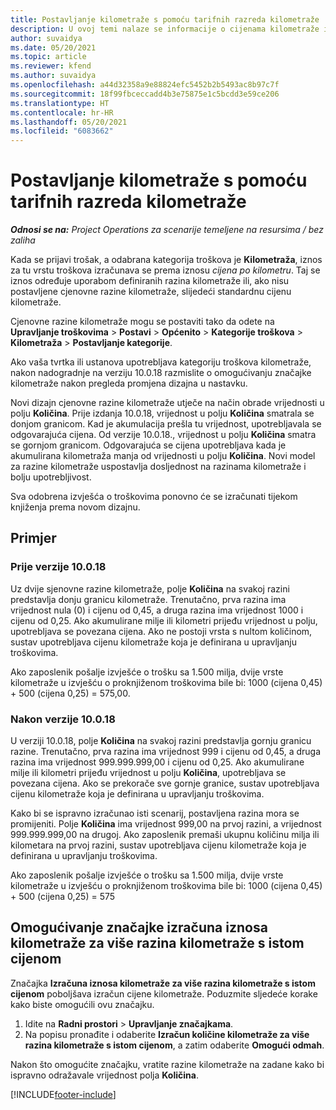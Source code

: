 ```yaml
---
title: Postavljanje kilometraže s pomoću tarifnih razreda kilometraže
description: U ovoj temi nalaze se informacije o cijenama kilometraže i cjenovnim razinama kilometraže.
author: suvaidya
ms.date: 05/20/2021
ms.topic: article
ms.reviewer: kfend
ms.author: suvaidya
ms.openlocfilehash: a44d32358a9e88824efc5452b2b5493ac8b97c7f
ms.sourcegitcommit: 18f99fbceccadd4b3e75875e1c5bcdd3e59ce206
ms.translationtype: HT
ms.contentlocale: hr-HR
ms.lasthandoff: 05/20/2021
ms.locfileid: "6083662"
---
```

# <a name="set-up-mileage-using-mileage-rate-tiers"></a>Postavljanje kilometraže s pomoću tarifnih razreda kilometraže

_**Odnosi se na:** Project Operations za scenarije temeljene na resursima / bez zaliha_

Kada se prijavi trošak, a odabrana kategorija troškova je **Kilometraža**, iznos za tu vrstu troškova izračunava se prema iznosu *cijena po kilometru*. Taj se iznos određuje uporabom definiranih razina kilometraže ili, ako nisu postavljene cjenovne razine kilometraže, slijedeći standardnu cijenu kilometraže. 

Cjenovne razine kilometraže mogu se postaviti tako da odete na **Upravljanje troškovima** > **Postavi** > **Općenito** > **Kategorije troškova** > **Kilometraža** > **Postavljanje kategorije**.

Ako vaša tvrtka ili ustanova upotrebljava kategoriju troškova kilometraže, nakon nadogradnje na verziju 10.0.18 razmislite o omogućivanju značajke kilometraže nakon pregleda promjena dizajna u nastavku. 

Novi dizajn cjenovne razine kilometraže utječe na način obrade vrijednosti u polju **Količina**. Prije izdanja 10.0.18, vrijednost u polju **Količina** smatrala se donjom granicom. Kad je akumulacija prešla tu vrijednost, upotrebljavala se odgovarajuća cijena.  Od verzije 10.0.18., vrijednost u polju **Količina** smatra se gornjom granicom. Odgovarajuća se cijena upotrebljava kada je akumulirana kilometraža manja od vrijednosti u polju **Količina**.  Novi model za razine kilometraže uspostavlja dosljednost na razinama kilometraže i bolju upotrebljivost.   

Sva odobrena izvješća o troškovima ponovno će se izračunati tijekom knjiženja prema novom dizajnu.

## <a name="example"></a>Primjer
 
### <a name="before-version-10018"></a>Prije verzije 10.0.18
Uz dvije sjenovne razine kilometraže, polje **Količina** na svakoj razini predstavlja donju granicu kilometraže. Trenutačno, prva razina ima vrijednost nula (0) i cijenu od 0,45, a druga razina ima vrijednost 1000 i cijenu od 0,25. Ako akumulirane milje ili kilometri prijeđu vrijednost u polju, upotrebljava se povezana cijena. Ako ne postoji vrsta s nultom količinom, sustav upotrebljava cijenu kilometraže koja je definirana u upravljanju troškovima. 
 
Ako zaposlenik pošalje izvješće o trošku sa 1.500 milja, dvije vrste kilometraže u izvješću o proknjiženom troškovima bile bi: 1000 (cijena 0,45) + 500 (cijena 0,25) = 575,00.

### <a name="after-version-10018"></a>Nakon verzije 10.0.18
U verziji 10.0.18, polje **Količina** na svakoj razini predstavlja gornju granicu razine. Trenutačno, prva razina ima vrijednost 999 i cijenu od 0,45, a druga razina ima vrijednost 999.999.999,00 i cijenu od 0,25. Ako akumulirane milje ili kilometri prijeđu vrijednost u polju **Količina**, upotrebljava se povezana cijena. Ako se prekorače sve gornje granice, sustav upotrebljava cijenu kilometraže koja je definirana u upravljanju troškovima. 
 
Kako bi se ispravno izračunao isti scenarij, postavljena razina mora se promijeniti. Polje **Količina** ima vrijednost 999,00 na prvoj razini, a vrijednost 999.999.999,00 na drugoj. Ako zaposlenik premaši ukupnu količinu milja ili kilometara na prvoj razini, sustav upotrebljava cijenu kilometraže koja je definirana u upravljanju troškovima. 
  
Ako zaposlenik pošalje izvješće o trošku sa 1.500 milja, dvije vrste kilometraže u izvješću o proknjiženom troškovima bile bi: 1000 (cijena 0,45) + 500 (cijena 0,25) = 575

## <a name="enable-the-mileage-amount-calculation-for-multiple-mileage-tiers-with-same-rate-feature"></a>Omogućivanje značajke izračuna iznosa kilometraže za više razina kilometraže s istom cijenom

Značajka **Izračuna iznosa kilometraže za više razina kilometraže s istom cijenom** poboljšava izračun cijene kilometraže. Poduzmite sljedeće korake kako biste omogućili ovu značajku.

1. Idite na **Radni prostori** > **Upravljanje značajkama**. 
2. Na popisu pronađite i odaberite **Izračun količine kilometraže za više razina kilometraže s istom cijenom**, a zatim odaberite **Omogući odmah**.

Nakon što omogućite značajku, vratite razine kilometraže na zadane kako bi ispravno odražavale vrijednost polja **Količina**. 


[!INCLUDE[footer-include](../includes/footer-banner.md)]
